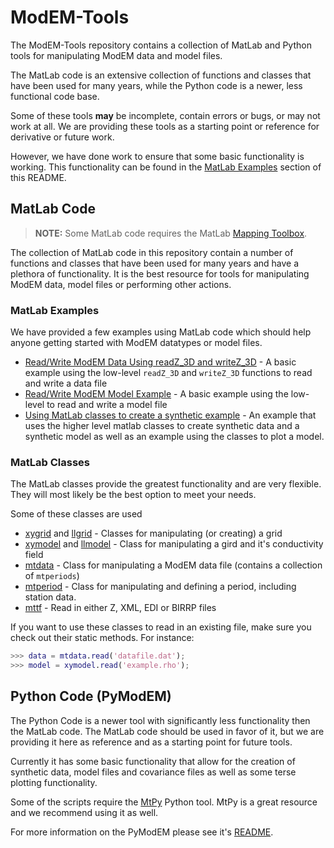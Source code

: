 # ModEM-Tools

The ModEM-Tools repository contains a collection of MatLab and Python tools for
manipulating ModEM data and model files.

The MatLab code is an extensive collection of functions and classes that have
been used for many years, while the Python code is a newer, less functional 
code base.

Some of these tools **may** be incomplete, contain errors or bugs, or may
not work at all. We are providing these tools as a starting point or reference
for derivative or future work.

However, we have done work to ensure that some basic functionality is working.
This functionality can be found in the [MatLab Examples](#matlab-examples)
section of this README.

## MatLab Code

> **NOTE:** Some MatLab code requires the MatLab [Mapping Toolbox][Mapping ToolBox].

The collection of MatLab code in this repository contain a number of functions
and classes that have been used for many years and have a plethora of
functionality. It is the best resource for tools for manipulating ModEM data,
model files or performing other actions.

[Mapping ToolBox]: https://www.mathworks.com/products/mapping.html

### MatLab Examples

We have provided a few examples using MatLab code which should help anyone
getting started with ModEM datatypes or model files. 

* [Read/Write ModEM Data Using readZ_3D and writeZ_3D][rw_data_example] - A
basic example using the low-level `readZ_3D` and `writeZ_3D` functions to read
and write  a data file
* [Read/Write ModEM Model Example][rw_model_example] - A basic example using the
low-level to read and write a model file
* [Using MatLab classes to create a synthetic example][matlab_classes_example] - An example
that uses the higher level matlab classes to create synthetic data and a synthetic model as well
as an example using the classes to plot a model.

[rw_data_example]: /Examples/Read_Write_Data_Example.MD
[rw_model_example]: /Examples/Read_Write_Model_Example.MD
[matlab_classes_example]: /Examples/Creating_Synthetic_Model_and_Data.md

### MatLab Classes

The MatLab classes provide the greatest functionality and are very flexible.
They will most likely be the best option to meet your needs. 

Some of these classes are used 

* [xygrid][xygrid] and [llgrid][llgrid] - Classes for manipulating (or creating) a grid
* [xymodel][xymodel] and [llmodel][llmodel] - Class for manipulating a gird and it's conductivity field
* [mtdata][mtdata] - Class for manipulating a ModEM data file (contains a collection of `mtperiods`)
* [mtperiod][mtperiod] - Class for manipulating and defining a period, including station data.
* [mttf][mttf] - Read in either Z, XML, EDI or BIRRP files

If you want to use these classes to read in an existing file, make sure you check out their
static methods. For instance:

```matlab
>>> data = mtdata.read('datafile.dat');
>>> model = xymodel.read('example.rho');
```

[xygrid]: /matlab/matlab/modelParam/xygrid.m
[llgrid]: /matlab/matlab/modelParam/llgrid.m
[xymodel]: /matlab/matlab/modelParam/xymodel.m
[llmodel]: /matlab/matlab/modelParam/llmodel.m
[mtdata]: /matlab/matlab/dataTools/mtdata.m
[mtperiod]: /matlab/matlab/dataTools/mtperiod.m
[mttf]: /matlab/matlab/dataTools/mttf.m

## Python Code (PyModEM)

The Python Code is a newer tool with significantly less functionality then the
MatLab code. The MatLab code should be used in favor of it, but we are providing
it here as reference and as a starting point for future tools.

Currently it has some basic functionality that allow for the creation of
synthetic data, model files and covariance files as well as some terse 
plotting functionality.

Some of the scripts require the [MtPy][MtPy] Python tool. MtPy is a great 
resource and we recommend using it as well.

For more information on the PyModEM please see it's [README][pymod-readme].

[MtPy]: https://github.com/MTgeophysics/mtpy-v2
[pymod-readme]: /python/PyModEM/README.md

